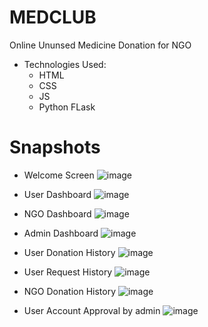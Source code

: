 # MEDCLUB
Online Ununsed Medicine Donation for NGO

- Technologies Used:
  - HTML
  - CSS
  - JS
  - Python FLask

# Snapshots

- Welcome Screen
![image](https://github.com/ravi-patel57144/MEDCLUB/assets/111125824/e724efef-f7f0-4c2f-8e79-000ad31ac863)

- User Dashboard
![image](https://github.com/ravi-patel57144/MEDCLUB/assets/111125824/8ef52e50-59fd-42fc-920a-3f7308268483)

- NGO Dashboard
![image](https://github.com/ravi-patel57144/MEDCLUB/assets/111125824/a6cfe859-2f7b-4a08-abb4-4a18f31ff31f)

- Admin Dashboard
![image](https://github.com/ravi-patel57144/MEDCLUB/assets/111125824/4a09acf9-0796-4f48-97a6-3112299845cb)

- User Donation History
![image](https://github.com/ravi-patel57144/MEDCLUB/assets/111125824/d16c948a-3cce-406f-b985-0fb75c841e9b)

- User Request History
![image](https://github.com/ravi-patel57144/MEDCLUB/assets/111125824/65239521-8773-4047-83d5-dc97e520c41e)

- NGO Donation History
![image](https://github.com/ravi-patel57144/MEDCLUB/assets/111125824/4d08e6ec-21c3-46c8-9d58-14f6ee83f499)

- User Account Approval by admin
![image](https://github.com/ravi-patel57144/MEDCLUB/assets/111125824/e1621eb6-ce75-4422-82d6-60eb685bbedd)
